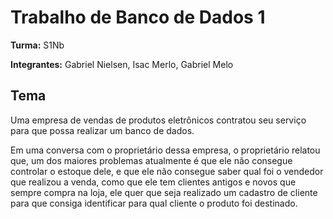 # Trabalho de Banco de Dados 1

**Turma:** S1Nb

**Integrantes:** Gabriel Nielsen, Isac Merlo, Gabriel Melo

## Tema

Uma empresa de vendas de produtos eletrônicos contratou seu serviço para que possa realizar um banco de dados.

Em uma conversa com o proprietário dessa empresa, o proprietário relatou que, um dos maiores problemas atualmente é que ele não consegue controlar o estoque dele, e que ele não consegue saber qual foi o vendedor que realizou a venda, como que ele tem clientes antigos e novos que sempre compra na loja, ele quer que seja realizado um cadastro de cliente para que consiga identificar para qual cliente o produto foi destinado.
